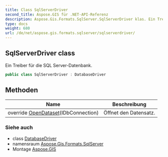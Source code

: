 ```yaml
---
title: Class SqlServerDriver
second_title: Aspose.GIS für .NET-API-Referenz
description: Aspose.Gis.Formats.SqlServer.SqlServerDriver klas. Ein Treiber für die SQL ServerDatenbank.
type: docs
weight: 680
url: /de/net/aspose.gis.formats.sqlserver/sqlserverdriver/
---
```

## SqlServerDriver class

Ein Treiber für die SQL Server-Datenbank.

```csharp
public class SqlServerDriver : DatabaseDriver
```

## Methoden

| Name | Beschreibung |
| --- | --- |
| override [OpenDataset](../../aspose.gis.formats.sqlserver/sqlserverdriver/opendataset/)(IDbConnection) | Öffnet den Datensatz. |

### Siehe auch

* class [DatabaseDriver](../../aspose.gis/databasedriver/)
* namensraum [Aspose.Gis.Formats.SqlServer](../../aspose.gis.formats.sqlserver/)
* Montage [Aspose.GIS](../../)


